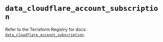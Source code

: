 # `data_cloudflare_account_subscription`

Refer to the Terraform Registry for docs: [`data_cloudflare_account_subscription`](https://registry.terraform.io/providers/cloudflare/cloudflare/5.3.0/docs/data-sources/account_subscription).
